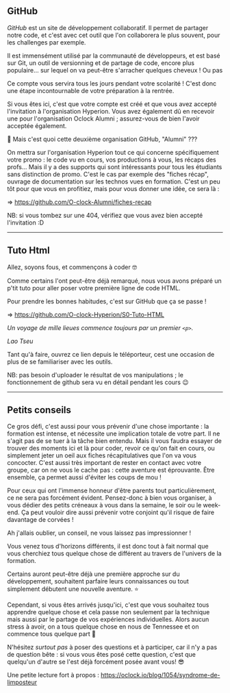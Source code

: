 ## GitHub    *GitHub* est un site de développement collaboratif. Il permet de partager notre code, et c'est avec cet outil que l'on collaborera le plus souvent, pour les challenges par exemple.    Il est immensément utilisé par la communauté de développeurs, et est basé sur Git, un outil de versionning et de partage de code, encore plus populaire... sur lequel on va peut-être s'arracher quelques cheveux ! Ou pas     Ce compte vous servira tous les jours pendant votre scolarité ! C'est donc une étape incontournable de votre préparation à la rentrée.    Si vous êtes ici, c'est que votre compte est créé et que vous avez accepté l'invitation à l'organisation Hyperion. Vous avez également dû en recevoir une pour l'organisation Oclock Alumni ; assurez-vous de bien l'avoir acceptée également.    :thinking: Mais c'est quoi cette deuxième organisation GitHub, "Alumni" ???    On mettra sur l'organisation Hyperion tout ce qui concerne spécifiquement votre promo : le code vu en cours, vos productions à vous, les récaps des profs... Mais il y a des supports qui sont intéressants pour tous les étudiants sans distinction de promo. C'est le cas par exemple des "fiches récap", ouvrage de documentation sur les technos vues en formation. C'est un peu tôt pour que vous en profitiez, mais pour vous donner une idée, ce sera là :    => https://github.com/O-clock-Alumni/fiches-recap     NB: si vous tombez sur une 404, vérifiez que vous avez bien accepté l'invitation :D      -------------------    ## Tuto Html    Allez, soyons fous, et commençons à coder :nerd_face:    Comme certains l'ont peut-être déjà remarqué, nous vous avons préparé un p'tit tuto pour aller poser votre première ligne de code HTML.  Pour prendre les bonnes habitudes, c'est sur GitHub que ça se passe !  => https://github.com/O-clock-Hyperion/S0-Tuto-HTML    _Un voyage de mille lieues commence toujours par un premier `<p>`._  _Lao Tseu_    Tant qu'à faire, ouvrez ce lien depuis le téléporteur, cest une occasion de plus de se familiariser avec les outils.    NB: pas besoin d'uploader le résultat de vos manipulations ; le fonctionnement de github sera vu en détail pendant les cours :wink:    ---    ## Petits conseils    Ce gros défi, c'est aussi pour vous prévenir d'une chose importante : la formation est intense, et nécessite une implication totale de votre part. Il ne s'agit pas de se tuer à la tâche bien entendu. Mais il vous faudra essayer de trouver des moments ici et là pour coder, revoir ce qu'on fait en cours, ou simplement jeter un oeil aux fiches récapitulatives que l'on va vous concocter. C'est aussi très important de rester en contact avec votre groupe, car on ne vous le cache pas : cette aventure est éprouvante. Être ensemble, ça permet aussi d'éviter les coups de mou !    Pour ceux qui ont l'immense honneur d'être parents tout particulièrement, ce ne sera pas forcément évident. Pensez-donc à bien vous organiser, à vous dédier des petits créneaux à vous dans la semaine, le soir ou le week-end. Ça peut vouloir dire aussi prévenir votre conjoint qu'il risque de faire davantage de corvées !    Ah j'allais oublier, un conseil, ne vous laissez pas impressionner !    Vous venez tous d'horizons différents, il est donc tout à fait normal que vous cherchiez tous quelque chose de différent au travers de l'univers de la formation.  Certains auront peut-être déjà une première approche sur du développement, souhaitent parfaire leurs connaissances ou tout simplement débutent une nouvelle aventure. :star:    Cependant, si vous êtes arrivés jusqu'ici, c'est que vous souhaitez tous apprendre quelque chose et cela passe non seulement par la technique mais aussi par le partage de vos expériences individuelles. Alors aucun stress à avoir, on a tous quelque chose en nous de Tennessee et on commence tous quelque part :muscle:    N'hésitez *surtout pas* à poser des questions et à participer, car il n'y a pas de question bête : si vous vous êtes posé cette question, c'est que quelqu'un d'autre se l'est déjà forcément posée avant vous! :sunglasses:    Une petite lecture fort à propos : https://oclock.io/blog/1054/syndrome-de-limposteur  
